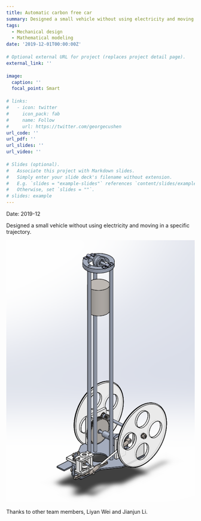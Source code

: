 ```yaml
---
title: Automatic carbon free car
summary: Designed a small vehicle without using electricity and moving in a specific trajectory.
tags:
  - Mechanical design
  - Mathematical modeling
date: '2019-12-01T00:00:00Z'

# Optional external URL for project (replaces project detail page).
external_link: ''

image:
  caption: ''
  focal_point: Smart

# links:
#   - icon: twitter
#     icon_pack: fab
#     name: Follow
#     url: https://twitter.com/georgecushen
url_code: ''
url_pdf: ''
url_slides: ''
url_video: ''

# Slides (optional).
#   Associate this project with Markdown slides.
#   Simply enter your slide deck's filename without extension.
#   E.g. `slides = "example-slides"` references `content/slides/example-slides.md`.
#   Otherwise, set `slides = ""`.
# slides: example
---
```

Date: 2019-12

Designed a small vehicle without using electricity and moving in a specific trajectory.

![view](./view.png)

Thanks to other team members, Liyan Wei and Jianjun Li.
